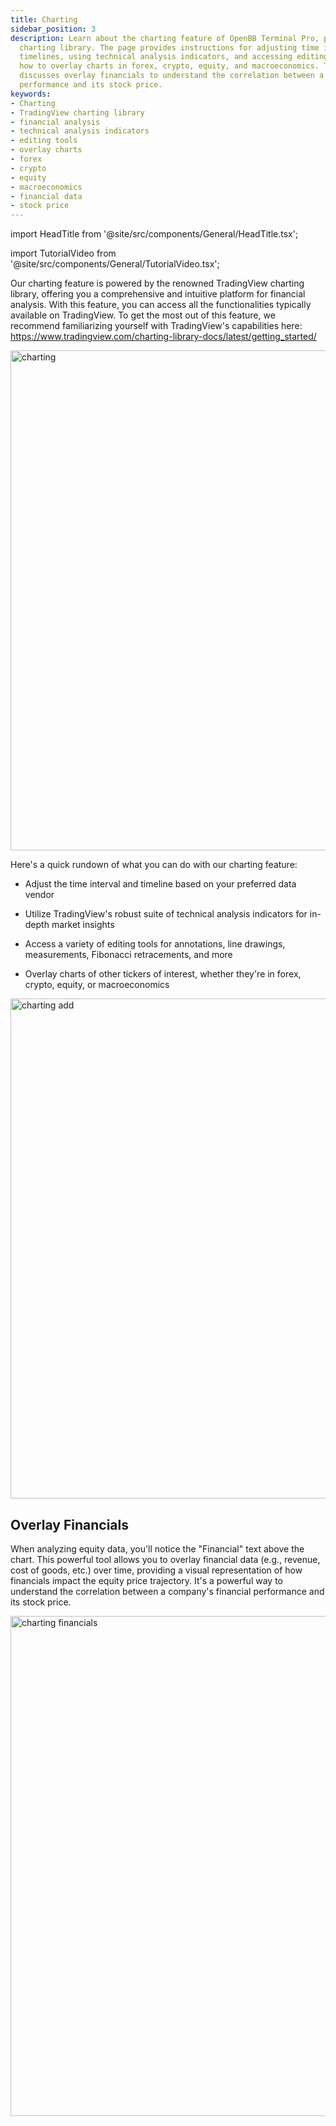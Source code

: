 ```yaml
---
title: Charting
sidebar_position: 3
description: Learn about the charting feature of OpenBB Terminal Pro, powered by TradingView
  charting library. The page provides instructions for adjusting time intervals and
  timelines, using technical analysis indicators, and accessing editing tools. Learn
  how to overlay charts in forex, crypto, equity, and macroeconomics. The page also
  discusses overlay financials to understand the correlation between a company's financial
  performance and its stock price.
keywords:
- Charting
- TradingView charting library
- financial analysis
- technical analysis indicators
- editing tools
- overlay charts
- forex
- crypto
- equity
- macroeconomics
- financial data
- stock price
---
```


import HeadTitle from '@site/src/components/General/HeadTitle.tsx';

<HeadTitle title="Charting | OpenBB Terminal Pro Docs" />

import TutorialVideo from '@site/src/components/General/TutorialVideo.tsx';

<TutorialVideo
  youtubeLink="https://www.youtube.com/embed/g62SatEkc7U?si=pjAuoRR59oeMLaxv"
  videoLegend="Short introduction to Terminal Pro Charting"
/>

Our charting feature is powered by the renowned TradingView charting library, offering you a comprehensive and intuitive platform for financial analysis. With this feature, you can access all the functionalities typically available on TradingView. To get the most out of this feature, we recommend familiarizing yourself with TradingView's capabilities here: https://www.tradingview.com/charting-library-docs/latest/getting_started/

<img className="pro-border-gradient" width="800" alt="charting" src="https://github.com/OpenBB-finance/OpenBBTerminal/assets/25267873/0012510b-fb13-4dd5-9aef-cd5600a5684f" />

Here's a quick rundown of what you can do with our charting feature:

* Adjust the time interval and timeline based on your preferred data vendor

* Utilize TradingView's robust suite of technical analysis indicators for in-depth market insights

* Access a variety of editing tools for annotations, line drawings, measurements, Fibonacci retracements, and more

* Overlay charts of other tickers of interest, whether they're in forex, crypto, equity, or macroeconomics

<img className="pro-border-gradient" width="800" alt="charting add" src="https://github.com/OpenBB-finance/OpenBBTerminal/assets/25267873/b94fe659-9b53-48df-aa58-fb33e2a24f51" />

## Overlay Financials

When analyzing equity data, you'll notice the "Financial" text above the chart. This powerful tool allows you to overlay financial data (e.g., revenue, cost of goods, etc.) over time, providing a visual representation of how financials impact the equity price trajectory. It's a powerful way to understand the correlation between a company's financial performance and its stock price.

<img className="pro-border-gradient" width="800" alt="charting financials" src="https://github.com/OpenBB-finance/OpenBBTerminal/assets/25267873/ae05f5d3-840e-49ac-bcbf-bb3cbf8ac07a" />
